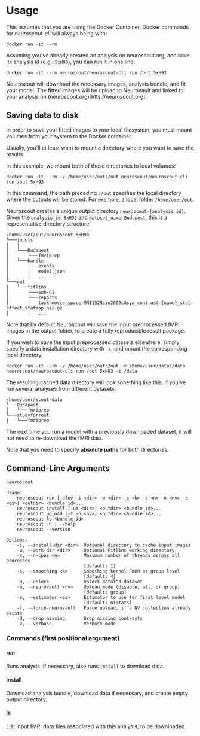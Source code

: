 # Usage

This assumes that you are using the Docker Container.
Docker commands for _neuroscout-cli_ will always being with:

    docker run -it --rm

Assuming you've already created an analysis on neuroscout.org, and have its analysis id (e.g.: `5xH93`), you can run it in one line:

    docker run -it --rm neuroscout/neuroscout-cli run /out 5xH93

Neuroscout will download the necessary images, analysis bundle, and fit your model. The fitted images will be upload to NeuroVault and linked to your analysis on (neuroscout.org)[htts://neuroscout.org].

## Saving data to disk

In order to save your fitted images to your local filesystem, you must mount volumes from your system to the Docker container.

Usually, you'll at least want to mount a directory where you want to save the results. 

In this example, we mount both of these directories to local volumes:

    docker run -it --rm -v /home/user/out:/out neuroscout/neuroscout-cli run /out 5xH93


In this command, the path preceding `:/out` specifies the local directory where the outputs will be stored. For example, a local folder `/home/user/out`.

Neuroscout creates a unique output directory `neuroscout-{analysis_id}`.
Given the `analysis_id`: `5xH93` and `dataset_name`: `Budapest`, this is a representative directory structure:


    /home/user/out/neuroscout-5xH93  
    └───inputs
    │   │
    │   └───Budapest
    │       └───fmriprep
    │   └───bundle
    │       └───events
    │       │   model.json
    │       │   ...
    └───out
    │   └───fitlins
    │       └───sub-01
    │       └───reports
    │       │   task-movie_space-MNI152NLin2009cAsym_contrast-{name}_stat-effect_statmap.nii.gz
    |       |   ...


Note that by default Neuroscout will save the input preprocessed fMRI images in the output folder, to create a fully reproducible result package.

If you wish to save the input preprocessed datasets elsewhere, simply specify a data installation directory with `-i`, and mount the corresponding local directory.

    docker run -it --rm -v /home/user/out:/out -v /home/user/data:/data neuroscout/neuroscout-cli run /out 5xH93 -i /data

The resulting cached data directory will look sonething like this, if you've run several analyses from different datasets:


    /home/user/scout-data  
    └───Budapest
    │   └───fmriprep
    └───studyforrest
    │   └───fmriprep


The next time you run a model with a previously downloaded dataset, it will not need to re-download the fMRI data. </br>

Note that you need to specify **absolute paths** for both directories.

## Command-Line Arguments

    neuroscout

    Usage:
        neuroscout run [-dfuv -i <dir> -w <dir> -s <k> -c <n> -n <nv> -e <es>] <outdir> <bundle_id>...
        neuroscout install [-ui <dir>] <outdir> <bundle_id>...
        neuroscout upload [-f -n <nv>] <outdir> <bundle_id>...
        neuroscout ls <bundle_id>
        neuroscout -h | --help
        neuroscout --version

    Options:
        -i, --install-dir <dir>  Optional directory to cache input images
        -w, --work-dir <dir>     Optional Fitlins working directory 
        -c, --n-cpus <n>         Maximum number of threads across all processes
                                 [default: 1]
        -s, --smoothing <k>      Smoothing kernel FWHM at group level
                                 [default: 4]
        -u, --unlock             Unlock datalad dataset
        -n, --neurovault <nv>    Upload mode (disable, all, or group)
                                 [default: group]
        -e, --estimator <es>     Estimator to use for first-level model
                                 [default: nistats]
        -f, --force-neurovault   Force upload, if a NV collection already exists
        -d, --drop-missing       Drop missing contrasts
        -v, --verbose	         Verbose mode


### Commands (first positional argument)

#### run                      
Runs analysis. If necessary, also runs `install` to download data.

#### install
Download analysis bundle, download data if necessary, and create empty output directory.

#### ls       
List input fMRI data files associated with this analysis, to be downloaded.
